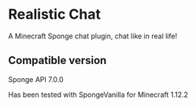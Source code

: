# Realistic Chat

A Minecraft Sponge chat plugin, chat like in real life!

## Compatible version
Sponge API 7.0.0

Has been tested with SpongeVanilla for Minecraft 1.12.2